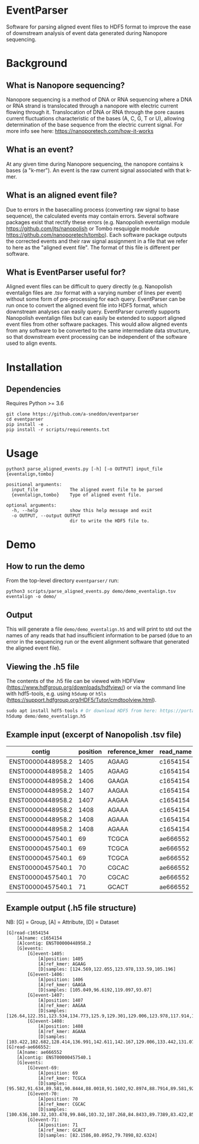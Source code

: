 # EventParser
Software for parsing aligned event files to HDF5 format to improve the ease of downstream analysis of event data generated during Nanopore sequencing.

# Background

## What is Nanopore sequencing?
Nanopore sequencing is a method of DNA or RNA sequencing where a DNA or RNA strand is translocated through a nanopore with electric current flowing through it.  Translocation of DNA or RNA through the pore causes current fluctuations characteristic of the bases (A, C, G, T or U), allowing determination of the base sequence from the electric current signal. For more info see here: https://nanoporetech.com/how-it-works

## What is an event?
At any given time during Nanopore sequencing, the nanopore contains k bases (a "k-mer").  An event is the raw current signal associated with that k-mer.

## What is an aligned event file?
Due to errors in the basecalling process (converting raw signal to base sequence), the calculated events may contain errors.  Several software packages exist that rectify these errors (e.g. Nanopolish eventalign module https://github.com/jts/nanopolish or Tombo resquiggle module https://github.com/nanoporetech/tombo).  Each software package outputs the corrected events and their raw signal assignment in a file that we refer to here as the "aligned event file".  The format of this file is different per software.

## What is EventParser useful for?
Aligned event files can be difficult to query directly (e.g. Nanopolish eventalign files are .tsv format with a varying number of lines per event) without some form of pre-processing for each query.  EventParser can be run once to convert the aligned event file into HDF5 format, which downstream analyses can easily query.  EventParser currently supports Nanopolish eventalign files but can easily be extended to support aligned event files from other software packages.  This would allow aligned events from any software to be converted to the same intermediate data structure, so that downstream event processing can be independent of the software used to align events.

# Installation

## Dependencies
Requires Python >= 3.6

```
git clone https://github.com/a-sneddon/eventparser
cd eventparser
pip install -e .
pip install -r scripts/requirements.txt
```

# Usage
```
python3 parse_aligned_events.py [-h] [-o OUTPUT] input_file {eventalign,tombo}

positional arguments:
  input_file            The aligned event file to be parsed
  {eventalign,tombo}    Type of aligned event file.

optional arguments:
  -h, --help            show this help message and exit
  -o OUTPUT, --output OUTPUT
                        dir to write the HDF5 file to.
```

# Demo

## How to run the demo
From the top-level directory ```eventparser/``` run:
```
python3 scripts/parse_aligned_events.py demo/demo_eventalign.tsv eventalign -o demo/
```

## Output
This will generate a file ```demo/demo_eventalign.h5``` and will print to std out the names of any reads that had insufficient information to be parsed (due to an error in the sequencing run or the event alignment software that generated the aligned event file).

## Viewing the .h5 file
The contents of the .h5 file can be viewed with HDFView (https://www.hdfgroup.org/downloads/hdfview/) or via the command line with hdf5-tools, e.g. using ```h5dump``` or ```h5ls``` (https://support.hdfgroup.org/HDF5/Tutor/cmdtoolview.html).

```python
sudo apt install hdf5-tools # Or download HDF5 from here: https://portal.hdfgroup.org/display/support/Downloads
h5dump demo/demo_eventalign.h5
```

## Example input (excerpt of Nanopolish .tsv file)
| contig | position | reference_kmer | read_name | strand | event_index | event_level_mean | event_stdv | event_length | model_kmer | model_mean | model_stdv | standardized_level | start_idx | end_idx | samples |
|-|-|-|-|-|-|-|-|-|-|-|-|-|-|-|-|
| ENST00000448958.2 | 1405 | AGAAG | c1654154 | t | 5 | 134.01 | 7.72 | 0.00232 | AGAAG | 142.76 | 12.22 | -0.48 | 17484 | 17491 | 124.569,122.055 |
| ENST00000448958.2 | 1405 | AGAAG | c1654154 | t | 6 | 142.6 | 9.225 | 0.0083 | AGAAG | 142.76 | 12.22 | -0.01 | 17459 | 17484 | 123.978,133.59,105.196 |
| ENST00000448958.2 | 1406 | GAAGA | c1654154 | t | 7 | 118.55 | 7.076 | 0.02191 | GAAGA | 125.18 | 8.93 | -0.5 | 17393 | 17459 | 105.049,96.6192,119.097,93.07 |
| ENST00000448958.2 | 1407 | AAGAA | c1654154 | t | 8 | 141.87 | 4.679 | 0.00465 | AAGAA | 141.3 | 12.9 | 0.03 | 17379 | 17393 | 126.64,122.351,123.534,134.773 |
| ENST00000448958.2 | 1407 | AAGAA | c1654154 | t | 9 | 137.88 | 6.98 | 0.00764 | AAGAA | 141.3 | 12.9 | -0.18 | 17356 | 17379 | 125.9,129.301,129.006,123.978,117.914,110.816 |
| ENST00000448958.2 | 1408 | AGAAA | c1654154 | t | 11 | 143.32 | 11.773 | 0.00631 | AGAAA | 147.06 | 12.22 | -0.21 | 17321 | 17340 | 103.422,102.682,128.414,136.991 |
| ENST00000448958.2 | 1408 | AGAAA | c1654154 | t | 12 | 156.18 | 4.811 | 0.00332 | AGAAA | 147.06 | 12.22 | 0.5 | 17311 | 17321 | 142.611,142.167,129.006,133.442,131.076,133.59 |
| ENST00000448958.2 | 1408 | AGAAA | c1654154 | t | 13 | 139.11 | 10.884 | 0.00498 | AGAAA | 147.06 | 12.22 | -0.44 | 17296 | 17311 | 118.654,132.555,123.83,129.154 |
| ENST00000457540.1 | 69 | TCGCA | ae666552 | t | 96 | 91.09 | 3.01 | 0.00498 | TCGCA | 87.62 | 3.62 | 0.81 | 34305 | 34320 | 95.582,91.634,89.581,90.8444 |
| ENST00000457540.1 | 69 | TCGCA | ae666552 | t | 98 | 89.99 | 2.086 | 0.00697 | TCGCA | 87.62 | 3.62 | 0.56 | 34277 | 34298 | 88.0018,91.1602,92.8974,88.7914 |
| ENST00000457540.1 | 69 | TCGCA | ae666552 | t | 99 | 91.33 | 3.335 | 0.00432 | TCGCA | 87.62 | 3.62 | 0.87 | 34264 | 34277 | 89.581,92.7394,83.8958,94.4766,86.5804 |
| ENST00000457540.1 | 70 | CGCAC | ae666552 | t | 100 | 102.49 | 2.191 | 0.00531 | CGCAC | 100.85 | 5.36 | 0.26 | 34248 | 34264 | 100.636,100.32,103.478,99.846,103.32,107.268 |
| ENST00000457540.1 | 70 | CGCAC | ae666552 | t | 101 | 86.49 | 2.596 | 0.00664 | CGCAC | 100.85 | 5.36 | -2.27 | 34228 | 34248 | 84.8433,89.7389,83.422,85.475,83.8958,80.2635,86.4225 |
| ENST00000457540.1 | 71 | GCACT | ae666552 | t | 102 | 82.36 | 1.484 | 0.00465 | GCACT | 78.63 | 2.61 | 1.21 | 34214 | 34228 | 82.1586,80.8952,79.7898,82.6324 |

## Example output (.h5 file structure)
NB: [G] = Group, [A] = Attribute, [D] = Dataset
```
[G]read-c1654154
    [A]name: c1654154
    [A]contig: ENST00000448958.2
    [G]events:
        [G]event-1405:
            [A]position: 1405
            [A]ref_kmer: AGAAG
            [D]samples: [124.569,122.055,123.978,133.59,105.196]
        [G]event-1406:
            [A]position: 1406
            [A]ref_kmer: GAAGA
            [D]samples: [105.049,96.6192,119.097,93.07]
        [G]event-1407:
            [A]position: 1407
            [A]ref_kmer: AAGAA
            [D]samples: [126.64,122.351,123.534,134.773,125.9,129.301,129.006,123.978,117.914,110.816]
        [G]event-1408:
            [A]position: 1408
            [A]ref_kmer: AGAAA
            [D]samples: [103.422,102.682,128.414,136.991,142.611,142.167,129.006,133.442,131.076,133.59,118.654,132.555,123.83,129.154]
[G]read-ae666552:
    [A]name: ae666552
    [A]contig: ENST00000457540.1
    [G]events:
        [G]event-69:
            [A]position: 69
            [A]ref_kmer: TCGCA
            [D]samples: [95.582,91.634,89.581,90.8444,88.0018,91.1602,92.8974,88.7914,89.581,92.7394,83.8958,94.4766,86.5804]
        [G]event-70:
            [A]position: 70
            [A]ref_kmer: CGCAC
            [D]samples: [100.636,100.32,103.478,99.846,103.32,107.268,84.8433,89.7389,83.422,85.475,83.8958,80.2635,86.4225]
        [G]event-71:
            [A]position: 71
            [A]ref_kmer: GCACT
            [D]samples: [82.1586,80.8952,79.7898,82.6324]
```

